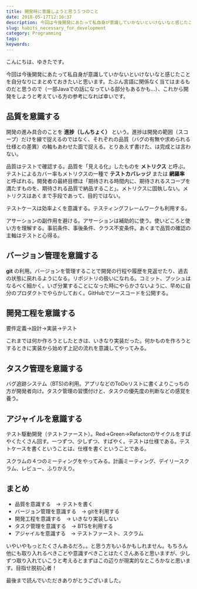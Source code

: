 ```yaml
---
title: 開発時に意識しようと思う５つのこと
date: 2018-05-17T12:16:37
description: 今回は今後開発にあたって私自身が意識していかないといけないなと感じたことを自分なりにまとめておきたいと
slug: habits_necessary_for_development
category: Programming
tags: 
keywords: 
---
```


こんにちは、ゆきたです。

今回は今後開発にあたって私自身が意識していかないといけないなと感じたことを自分なりにまとめておきたいと思います。たぶん言語に関係なく当てはまるものだと思うので（一部Javaでの話になっている部分もあるかも…）、これから開発をしようと考えている方の参考になれば幸いです。

## 品質を意識する

開発の進み具合のことを **進捗（しんちょく）** という。進捗は開発の範囲（スコープ）だけを線で捉えるのではなく、それぞれの品質（バグの有無や求められる仕様との差異）の軸もあわせた面で捉える。とりあえず書けた、は完成とは言わない。

品質はテストで確認する。品質を「見える化」したものを **メトリクス** と呼ぶ。テストによるカバー率もメトリクスの一種で **テストカバレッジ** または **網羅率** と呼ばれる。開発者の最終目標は「期待される時間内に、期待されるスコープを満たすものを、期待される品質で納品すること」。メトリクスに固執しない。メトリクスはあくまで手段であって、目的ではない。

テストケースは効率よくを意識する。テスティングフレームワークも利用する。

アサーションの副作用を避ける。アサーションは補助的に使う。使いどころと使い方を理解する。事前条件、事後条件、クラス不変条件。あくまで品質の確認の主軸はテストと心得る。

## バージョン管理を意識する

**git** の利用。バージョンを管理することで開発の行程や履歴を見返せたり、過去の状態に戻れるようになる。リポジトリの扱いになれる。コミット、プッシュはなるべく細かく。いざ分業することになった時にやらかさないように、早めに自分のプロダクトでやらかしておく。GitHubでソースコードを公開する。

## 開発工程を意識する

要件定義→設計→実装→テスト

これまでは何か作ろうとしたときは、いきなり実装だった。何かものを作ろうとするときに実装から始めず上記の流れを意識してやってみる。

## タスク管理を意識する

バグ追跡システム（BTS)の利用。アプリなどのToDoリストに書くよりこっちの方が開発者向け。タスク管理の習慣付けと、タスクの優先度の判断などの感覚を養う。

## アジャイルを意識する

テスト駆動開発（テストファースト）。Red→Green→Refactorのサイクルをすばやくたくさん回す。一つずつ、少しずつ、すばやく。テストは仕様である。テストケースを書くということは、仕様を書くということである。

スクラムの４つのミーティングをやってみる。計画ミーティング、デイリースクラム、レビュー、ふりかえり。

## まとめ

- 品質を意識する　→ テストを書く
- バージョン管理を意識する　→ gitを利用する
- 開発工程を意識する　→ いきなり実装しない
- タスク管理を意識する　→ BTSを利用する
- アジャイルを意識する　→ テストファースト、スクラム

いやいやもっとたくさんあるだろ。。と思う方もいるかもしれません。もちろん他にも取り入れるべきことや意識すべきことはたくさんあると思いますが、少しずつ取り入れていこうと考えるとまずはこの辺りが現実的なところかなと思います。目指せ脱初心者！

最後まで読んでいただきありがとうございました。

